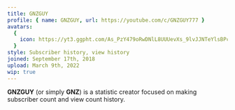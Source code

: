 ```yaml
---
title: GNZGUY
profile: { name: GNZGUY, url: https://youtube.com/c/GNZGUY777 }
avatars:
  {
    icon: https://yt3.ggpht.com/As_PzY479oRwDNlL8UUUevXs_9lvJJNTeYlsBPcg0HAc1_CcbV70q4a9WMMJcXBm71AH2OyqG1U=s200-c-k-c0x00ffffff-no-rj,
  }
style: Subscriber history, view history
joined: September 17th, 2018
upload: March 9th, 2022
wip: true
---
```


**GNZGUY** (or simply **GNZ**) is a statistic creator focused on making subscriber count and view count history.
